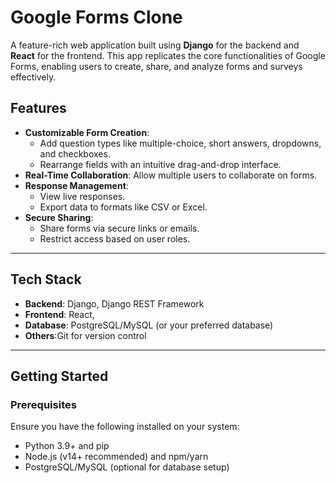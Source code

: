 # Google Forms Clone

A feature-rich web application built using **Django** for the backend and **React** for the frontend. This app replicates the core functionalities of Google Forms, enabling users to create, share, and analyze forms and surveys effectively.

## Features

- **Customizable Form Creation**:
  - Add question types like multiple-choice, short answers, dropdowns, and checkboxes.
  - Rearrange fields with an intuitive drag-and-drop interface.
- **Real-Time Collaboration**: Allow multiple users to collaborate on forms.
- **Response Management**:
  - View live responses.
  - Export data to formats like CSV or Excel.
- **Secure Sharing**:
  - Share forms via secure links or emails.
  - Restrict access based on user roles.

---

## Tech Stack

- **Backend**: Django, Django REST Framework
- **Frontend**: React, 
- **Database**: PostgreSQL/MySQL (or your preferred database)
- **Others**:Git for version control

---

## Getting Started

### Prerequisites

Ensure you have the following installed on your system:
- Python 3.9+ and pip
- Node.js (v14+ recommended) and npm/yarn
- PostgreSQL/MySQL (optional for database setup)


